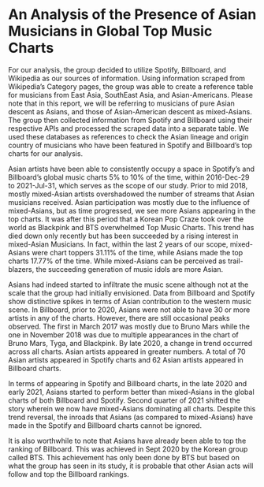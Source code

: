 # An Analysis of the Presence of Asian Musicians in Global Top Music Charts

For our analysis, the group decided to utilize Spotify, Billboard, and Wikipedia as our sources of information. Using information scraped from Wikipedia’s Category pages, the group was able to create a reference table for musicians from East Asia, SouthEast Asia, and Asian-Americans. Please note that in this report, we will be referring to musicians of pure Asian descent as Asians, and those of Asian-American descent as mixed-Asians. The group then collected information from Spotify and Billboard using their respective APIs and processed the scraped data into a separate table. We used these databases as references to check the Asian lineage and origin country of musicians who have been featured in Spotify and Billboard’s top charts for our analysis.

Asian artists have been able to consistently occupy a space in Spotify’s and Billboard’s global music charts 5% to 10% of the time, within 2016-Dec-29 to 2021-Jul-31, which serves as the scope of our study. Prior to mid 2018, mostly mixed-Asian artists overshadowed the number of streams that Asian musicians received. Asian participation was mostly due to the influence of mixed-Asians, but as time progressed, we see more Asians appearing in the top charts. It was after this period that a Korean Pop Craze took over the world as Blackpink and BTS overwhelmed Top Music Charts. This trend has died down only recently but has been succeeded by a rising interest in mixed-Asian Musicians. In fact, within the last 2 years of our scope, mixed-Asians were chart toppers 31.11% of the time, while Asians made the top charts 17.77% of the time. While mixed-Asians can be perceived as trail-blazers, the succeeding generation of music idols are more Asian.

Asians had indeed started to infiltrate the music scene although not at the scale that the group had initially envisioned. Data from Billboard and Spotify show distinctive spikes in terms of Asian contribution to the western music scene. In Billboard, prior to 2020, Asians were not able to have 30 or more artists in any of the charts. However, there are still occasional peaks observed. The first in March 2017 was mostly due to Bruno Mars while the one in November 2018 was due to multiple appearances in the chart of Bruno Mars, Tyga, and Blackpink. By late 2020, a change in trend occurred across all charts. Asian artists appeared in greater numbers. A total of 70 Asian artists appeared in Spotify charts and 62 Asian artists appeared in Billboard charts.

In terms of appearing in Spotify and Billboard charts, in the late 2020 and early 2021, Asians started to perform better than mixed-Asians in the global charts of both Billboard and Spotify. Second quarter of 2021 shifted the story wherein we now have mixed-Asians dominating all charts. Despite this trend reversal, the inroads that Asians (as compared to mixed-Asians) have made in the Spotify and Billboard charts cannot be ignored.

It is also worthwhile to note that Asians have already been able to top the ranking of Billboard. This was achieved in Sept 2020 by the Korean group called BTS. This achievement has only been done by BTS but based on what the group has seen in its study, it is probable that other Asian acts will follow and top the Billboard rankings.
